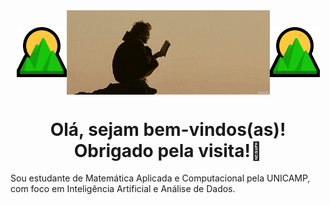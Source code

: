 <div style="display: flex; justify-content: center; align-items: center;">
  <img src="emoji.png" width="80px">
  <img src="banner.gif" width="325px">
  <img src="emoji.png" width="80px">
</div>


<h1 align="center">Olá, sejam bem-vindos(as)! Obrigado pela visita!💚</h1>

Sou estudante de Matemática Aplicada e Computacional pela UNICAMP, com foco em Inteligência Artificial e Análise de Dados.
